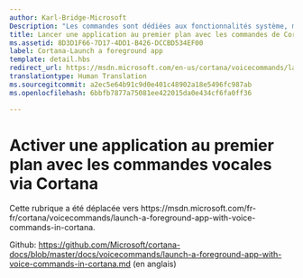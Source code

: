 ```yaml
---
author: Karl-Bridge-Microsoft
Description: "Les commandes sont dédiées aux fonctionnalités système, mais vous pouvez lancer une application au premier plan, ou spécifier une action ou une commande."
title: Lancer une application au premier plan avec les commandes de Cortana
ms.assetid: 8D3D1F66-7D17-4DD1-B426-DCCBD534EF00
label: Cortana-Launch a foreground app
template: detail.hbs
redirect_url: https://msdn.microsoft.com/en-us/cortana/voicecommands/launch-a-foreground-app-with-voice-commands-in-cortana
translationtype: Human Translation
ms.sourcegitcommit: a2ec5e64b91c9d0e401c48902a18e5496fc987ab
ms.openlocfilehash: 6bbfb7877a75081ee422015da0e434cf6fa0ff36

---
```


# Activer une application au premier plan avec les commandes vocales via Cortana

Cette rubrique a été déplacée vers https&#58;//msdn.microsoft.com/fr-fr/cortana/voicecommands/launch-a-foreground-app-with-voice-commands-in-cortana.

Github: https://github.com/Microsoft/cortana-docs/blob/master/docs/voicecommands/launch-a-foreground-app-with-voice-commands-in-cortana.md (en anglais)



<!--HONumber=Aug16_HO3-->


